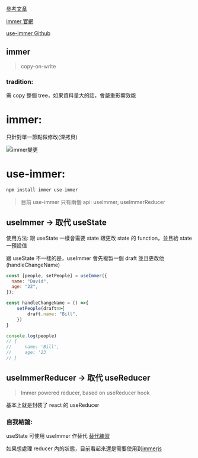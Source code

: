 [參考文章](https://blog.csdn.net/GetIdea/article/details/103770851)

[immer 官網](https://immerjs.github.io/immer/)

[use-immer Github](https://github.com/immerjs/use-immer)

## immer

> copy-on-write

### tradition:

需 copy 整個 tree，如果資料量大的話，會嚴重影響效能

# immer:

只針對單一節點做修改(深拷貝)

![immer變更](https://imgconvert.csdnimg.cn/aHR0cHM6Ly91c2VyLWdvbGQtY2RuLnhpdHUuaW8vMjAxOS8xMC8yMC8xNmRlN2ExNTRjOGIzMGI4?x-oss-process=image/format,png)

# use-immer:

```js
npm install immer use-immer
```

> 目前 use-immer 只有兩個 api: useImmer, useImmerReducer

## useImmer -> 取代 useState

使用方法:
跟 useState 一樣會需要 state 跟更改 state 的 function，並且給 state 一預設值

跟 useState 不一樣的是，useImmer 會先複製一個 draft 並且更改他(handleChangeName)

```js
const [people, setPeople] = useImmer({
  name: "David",
  age: "22",
});

const handleChangeName = () =>{
    setPeople(draft=>{
        draft.name: "Bill",
    })
}

console.log(people)
// {
//     name: 'Bill',
//     age: '23
// }
```

## useImmerReducer -> 取代 useReducer

> Immer powered reducer, based on useReducer hook

基本上就是封裝了 react 的 useReducer

### 自我結論:

useState 可使用 useImmer 作替代 [替代練習](https://github.com/janlin002/Job-Demo/blob/master/src/Demo/immer/index.js)

如果想處理 reducer 內的狀態，目前看起來還是需要使用到[immerjs](https://immerjs.github.io/immer/)
